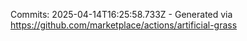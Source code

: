 Commits: 2025-04-14T16:25:58.733Z - Generated via https://github.com/marketplace/actions/artificial-grass
<br>
